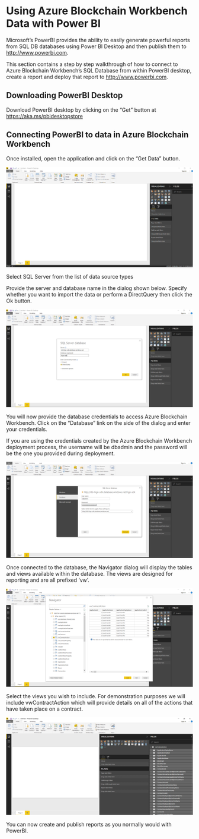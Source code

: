 Using Azure Blockchain Workbench Data with Power BI
===================================================

Microsoft’s PowerBI provides the ability to easily generate powerful reports
from SQL DB databases using Power BI Desktop and then publish them to
<http://www.powerbi.com>.

This section contains a step by step walkthrough of how to connect to Azure
Blockchain Workbench’s SQL Database from within PowerBI desktop, create a report
and deploy that report to <http://www.powerbi.com>.

Downloading PowerBI Desktop
---------------------------

Download PowerBI desktop by clicking on the “Get” button at
<https://aka.ms/pbidesktopstore>

Connecting PowerBI to data in Azure Blockchain Workbench
--------------------------------------------------------

Once installed, open the application and click on the “Get Data” button.

![](media/fb339d0e122afa2d125a1d52caa297cf.png)

Select SQL Server from the list of data source types

Provide the server and database name in the dialog shown below. Specify
whether you want to import the data or perform a DirectQuery then click the
Ok button.

![](media/2297aa08bcc4356a4e946567deb337f0.png)

You will now provide the database credentials to access Azure Blockchain
Workbench. Click on the “Database” link on the side of the dialog and enter
your credentials.

If you are using the credentials created by the Azure Blockchain Workbench
deployment process, the username will be dbadmin and the password will be
the one you provided during deployment.

![](media/70d45b123a4858a05a5a4e3aa2147833.png)

Once connected to the database, the Navigator dialog will display the tables
and views available within the database. The views are designed for
reporting and are all prefixed ‘vw’.

![](media/334fc7167e9a17205faebbd57c2a1d8a.png)

Select the views you wish to include. For demonstration purposes we will
include vwContractAction which will provide details on all of the actions
that have taken place on a contract.

![](media/3cd76fcdf68bfd84a6004c2cf81a4444.png)

You can now create and publish reports as you normally would with PowerBI.
